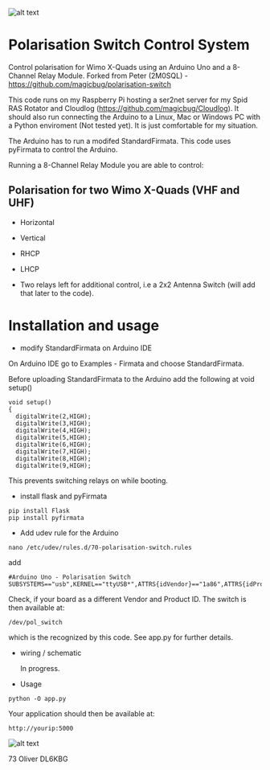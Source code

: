 
![alt text](https://user-images.githubusercontent.com/34808184/98468683-e34d9900-21db-11eb-9373-c8a89108a057.jpg)

# Polarisation Switch Control System
Control polarisation for Wimo X-Quads using an Arduino Uno and a 8-Channel Relay Module. 
Forked from Peter (2M0SQL) - https://github.com/magicbug/polarisation-switch

This code runs on my Raspberry Pi hosting a ser2net server for my Spid RAS Rotator and Cloudlog (https://github.com/magicbug/Cloudlog).
It should also run connecting the Arduino to a Linux, Mac or Windows PC with a Python enviroment (Not tested yet). It is just comfortable for my situation.

The Arduino has to run a modifed StandardFirmata. This code uses pyFirmata to control the Arduino.

Running a 8-Channel Relay Module you are able to control:

## Polarisation for two Wimo X-Quads (VHF and UHF)
* Horizontal 
* Vertical
* RHCP
* LHCP

* Two relays left for additional control, i.e a 2x2 Antenna Switch (will add that later to the code). 

# Installation and usage

* modify StandardFirmata on Arduino IDE

On Arduino IDE go to Examples - Firmata and choose StandardFirmata.

Before uploading StandardFirmata to the Arduino add the following at void setup()

```
void setup()
{
  digitalWrite(2,HIGH);
  digitalWrite(3,HIGH);
  digitalWrite(4,HIGH);
  digitalWrite(5,HIGH);
  digitalWrite(6,HIGH);
  digitalWrite(7,HIGH);
  digitalWrite(8,HIGH);
  digitalWrite(9,HIGH);
```

This prevents switching relays on while booting.

* install flask and pyFirmata

```
pip install Flask
pip install pyfirmata
```

* Add udev rule for the Arduino

```
nano /etc/udev/rules.d/70-polarisation-switch.rules
```

add

```
#Arduino Uno - Polarisation Switch
SUBSYSTEMS=="usb",KERNEL=="ttyUSB*",ATTRS{idVendor}=="1a86",ATTRS{idProduct}=="7523",SYMLINK+="pol_switch",GROUP="dialout",MODE="0666"
```

Check, if your board as a different Vendor and Product ID. 
The switch is then available at:

```
/dev/pol_switch
```

which is the recognized by this code. See app.py for further details.

* wiring / schematic
  
  In progress.

* Usage

```
python -O app.py
```

Your application should then be available at:
```
http://yourip:5000
```

![alt text](https://user-images.githubusercontent.com/34808184/98482214-2f123980-2200-11eb-9690-1057b1e2b93e.png)


73 Oliver DL6KBG
